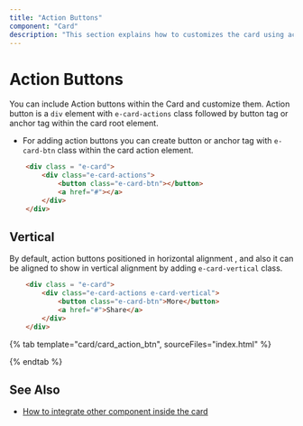 ```yaml
---
title: "Action Buttons"
component: "Card"
description: "This section explains how to customizes the card using action buttons and changes the vertical or horizontal alignment of the card element."
---
```


# Action Buttons

You can include Action buttons within the Card and customize them. Action button is a `div` element with `e-card-actions` class followed by button tag or anchor tag within the card root element.

* For adding action buttons you can create button or anchor tag with `e-card-btn` class within the card action element.

```html
    <div class = "e-card">
        <div class="e-card-actions">
            <button class="e-card-btn"></button>
            <a href="#"></a>
        </div>
    </div>
```

## Vertical

By default, action buttons positioned in horizontal alignment , and also it can be aligned to show in vertical alignment by adding `e-card-vertical` class.

```html
    <div class = "e-card">
        <div class="e-card-actions e-card-vertical">
            <button class="e-card-btn">More</button>
            <a href="#">Share</a>
        </div>
    </div>
```

{% tab template="card/card_action_btn", sourceFiles="index.html" %}

{% endtab %}

## See Also

* [How to integrate other component inside the card](./how-to/integrate-other-component-inside-the-card/)